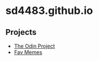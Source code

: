 # sd4483.github.io

## Projects
- [The Odin Project](https://sd4483.github.io/TheOdinProject/)
- [Fav Memes](https://sd4483.github.io/fav-memes)
